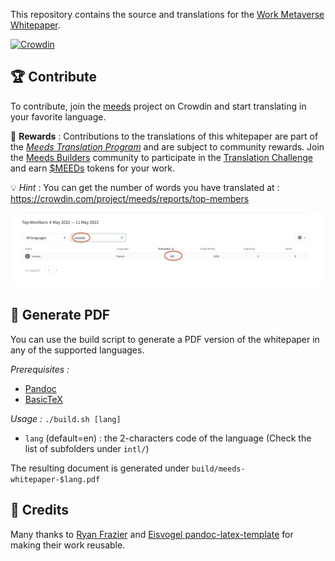 This repository contains the source and translations for the [Work Metaverse Whitepaper](https://mirror.xyz/meedsdao.eth/EDh9QfsuuIDNS0yKcQDtGdXc25vfkpnnKpc3RYUTJgc).

[![Crowdin](https://badges.crowdin.net/meeds/localized.svg)](https://crowdin.com/project/meeds)

## :trophy: Contribute ##

To contribute, join the [meeds](https://crowdin.com/project/meeds) project on Crowdin and start translating in your favorite language.

 :gift: **Rewards** : Contributions to the translations of this whitepaper are part of the *[Meeds Translation Program](https://builders.meeds.io/portal/g/:spaces:engage/engage/notes/20)* and are subject to community rewards. Join the [Meeds Builders](https://builders.meeds.io) community to participate in the [Translation Challenge](https://builders.meeds.io/portal/meeds/challenges/93) and earn [$MEEDs](https://www.coingecko.com/en/coins/meeds-dao) tokens for your work.


:bulb: *Hint* : You can get the number of words you have translated at : https://crowdin.com/project/meeds/reports/top-members

![Count your translations on Crowdin](img/crowdin-top-members.png)


## :page_facing_up: Generate PDF ##

You can use the build script to generate a PDF version of the whitepaper in any of the supported languages.

*Prerequisites :* 
* [Pandoc](https://pandoc.org/)
* [BasicTeX](https://tug.org/mactex/morepackages.html)

*Usage :* ```./build.sh [lang]```
 
 - ```lang``` (default=en) : the 2-characters code of the language (Check the list of subfolders under ```intl/```)

 The resulting document is generated under ```build/meeds-whitepaper-$lang.pdf```

## :sparkling_heart: Credits ##

Many thanks to [Ryan Frazier](https://pianomanfrazier.com/post/write-a-book-with-markdown/) and [Eisvogel pandoc-latex-template](https://github.com/Wandmalfarbe/pandoc-latex-template) for making their work reusable.


